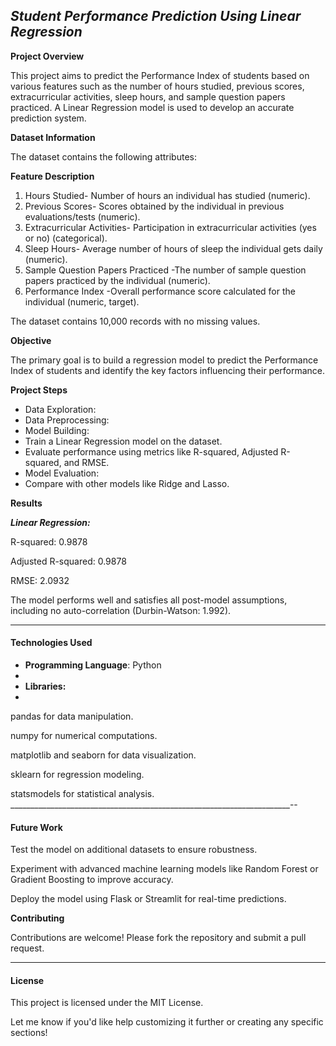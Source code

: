 ## ***Student Performance Prediction Using Linear Regression***

**Project Overview**

This project aims to predict the Performance Index of students based on various features such as the number of hours studied, previous scores, extracurricular activities, sleep hours, and sample question papers practiced. A Linear Regression model is used to develop an accurate prediction system.

**Dataset Information**

The dataset contains the following attributes:

**Feature	Description**
1. Hours Studied-	Number of hours an individual has studied (numeric).
2. Previous Scores-	Scores obtained by the individual in previous evaluations/tests (numeric).
3. Extracurricular Activities-	Participation in extracurricular activities (yes or no) (categorical).
4. Sleep Hours-	Average number of hours of sleep the individual gets daily (numeric).
5. Sample Question Papers Practiced	-The number of sample question papers practiced by the individual (numeric).
6. Performance Index	-Overall performance score calculated for the individual (numeric, target).
   
The dataset contains 10,000 records with no missing values.

**Objective**

The primary goal is to build a regression model to predict the Performance Index of students and identify the key factors influencing their performance.

**Project Steps**

- Data Exploration:
- Data Preprocessing:
- Model Building:
- Train a Linear Regression model on the dataset.
- Evaluate performance using metrics like R-squared, Adjusted R-squared, and RMSE.
- Model Evaluation:
- Compare with other models like Ridge and Lasso.

**Results**

***Linear Regression:***

R-squared: 0.9878

Adjusted R-squared: 0.9878

RMSE: 2.0932

The model performs well and satisfies all post-model assumptions, including no auto-correlation (Durbin-Watson: 1.992).
______________________________________________________________________________________________________________________________

#### **Technologies Used**

- **Programming Language**: Python
- 
- **Libraries:**
- 
pandas for data manipulation.

numpy for numerical computations.

matplotlib and seaborn for data visualization.

sklearn for regression modeling.

statsmodels for statistical analysis.
______________________________________________________________________--

#### **Future Work**

Test the model on additional datasets to ensure robustness.

Experiment with advanced machine learning models like Random Forest or Gradient Boosting to improve accuracy.

Deploy the model using Flask or Streamlit for real-time predictions.

**Contributing**

Contributions are welcome! Please fork the repository and submit a pull request.
________________________________________________________________________

#### **License**

This project is licensed under the MIT License.

Let me know if you'd like help customizing it further or creating any specific sections!
